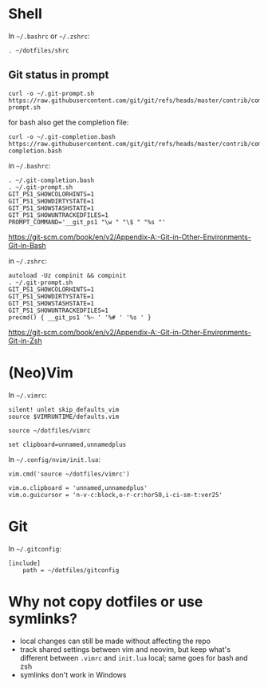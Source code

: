 # Shell

In `~/.bashrc` or `~/.zshrc`:

    . ~/dotfiles/shrc

## Git status in prompt

    curl -o ~/.git-prompt.sh https://raw.githubusercontent.com/git/git/refs/heads/master/contrib/completion/git-prompt.sh

for bash also get the completion file:

    curl -o ~/.git-completion.bash https://raw.githubusercontent.com/git/git/refs/heads/master/contrib/completion/git-completion.bash

in `~/.bashrc`:

    . ~/.git-completion.bash
    . ~/.git-prompt.sh
    GIT_PS1_SHOWCOLORHINTS=1
    GIT_PS1_SHOWDIRTYSTATE=1
    GIT_PS1_SHOWSTASHSTATE=1
    GIT_PS1_SHOWUNTRACKEDFILES=1
    PROMPT_COMMAND='__git_ps1 "\w " "\$ " "%s "'

<https://git-scm.com/book/en/v2/Appendix-A:-Git-in-Other-Environments-Git-in-Bash>

in `~/.zshrc`:

    autoload -Uz compinit && compinit
    . ~/.git-prompt.sh
    GIT_PS1_SHOWCOLORHINTS=1
    GIT_PS1_SHOWDIRTYSTATE=1
    GIT_PS1_SHOWSTASHSTATE=1
    GIT_PS1_SHOWUNTRACKEDFILES=1
    precmd() { __git_ps1 '%~ ' '%# ' '%s ' }

<https://git-scm.com/book/en/v2/Appendix-A:-Git-in-Other-Environments-Git-in-Zsh>

# (Neo)Vim

In `~/.vimrc`:

    silent! unlet skip_defaults_vim
    source $VIMRUNTIME/defaults.vim

    source ~/dotfiles/vimrc

    set clipboard=unnamed,unnamedplus

In `~/.config/nvim/init.lua`:

    vim.cmd('source ~/dotfiles/vimrc')

    vim.o.clipboard = 'unnamed,unnamedplus'
    vim.o.guicursor = 'n-v-c:block,o-r-cr:hor50,i-ci-sm-t:ver25'

# Git

In `~/.gitconfig`:

    [include]
    	path = ~/dotfiles/gitconfig

# Why not copy dotfiles or use symlinks?

- local changes can still be made without affecting the repo
- track shared settings between vim and neovim,
  but keep what's different between `.vimrc` and `init.lua` local;
  same goes for bash and zsh
- symlinks don't work in Windows
